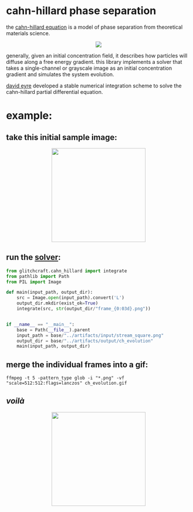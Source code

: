 # cahn-hillard phase separation

the [cahn-hillard equation](https://en.wikipedia.org/wiki/Cahn%E2%80%93Hilliard_equation) is a model of phase separation from theoretical materials science. 

<div align="center"><img src="https://wikimedia.org/api/rest_v1/media/math/render/svg/b7a860f6b6857c5eefafb72a81c8fc1d25964edc"></div>

generally, given an initial concentration field, it describes how particles will diffuse along a free energy gradient. this library implements a solver that takes a single-channel or grayscale image as an initial concentration gradient and simulates the system evolution.

[david eyre](http://www.math.utah.edu/~eyre/research/methods/papers.html) developed a stable numerical integration scheme to solve the cahn-hillard partial differential equation.

# example: 

## take this initial sample image:
<div align="center">
<img src=../../artifacts/input/stream_square_greyscale.png width="256">
</div>

## run the [solver](examples/ch_evolution.py): 
```python
from glitchcraft.cahn_hillard import integrate
from pathlib import Path
from PIL import Image

def main(input_path, output_dir):
    src = Image.open(input_path).convert('L')
    output_dir.mkdir(exist_ok=True)
    integrate(src, str(output_dir/"frame_{0:03d}.png"))


if __name__ == "__main__":
    base = Path(__file__).parent
    input_path = base/"../artifacts/input/stream_square.png"
    output_dir = base/"../artifacts/output/ch_evolution"
    main(input_path, output_dir)
```

## merge the individual frames into a gif: 
```
ffmpeg -t 5 -pattern_type glob -i "*.png" -vf "scale=512:512:flags=lanczos" ch_evolution.gif
```

## _voilà_
<div align="center">
<img src=../../artifacts/output/ch_evolution/ch_evolution.gif width="256">
</div>
